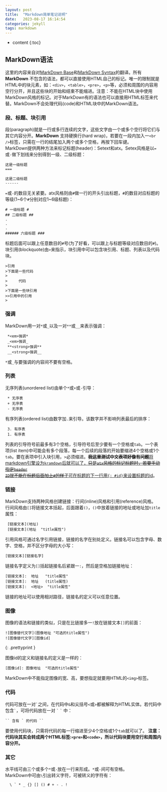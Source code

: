 ```yaml
---
layout: post
title:  "Markdown简单笔记说明"
date:   2023-08-17 16:14:54
categories: jekyll
tags: markdown
---
```


* content
{:toc}

 
## MarkDown语法 ##

这里的内容来自对[MarkDown Base][MB]和[MarkDown Syntax][ms]的翻译。所有 **MarkDown** 不包含的语法，都可以直接使用HTML自己的标记。唯一的限制就是HTML中的块元素，如：`<div>`，`<table>`，`<pre>`，`<p>`等，必须和周围的内容用空行分开，并且这些块的开始和结束不能缩进。注意：不能在HTML块中使用MarkDown风格的标记。对于MarkDown有的语法也可以直接用HTML标签来代替。MarkDown不会处理代码(code)和HTML块中的MarkDown语法。   

[mb]: http://daringfireball.net/projects/markdown/basics "MarkDown Base"
[ms]: http://daringfireball.net/projects/markdown/syntax "MarkDown Syntax"


### 段、标题、块引用 

段(paragraph)就是一行或多行连续的文字，这些文字由一个或多个空行将它们与其它内容分开。**MarkDown** 支持硬换行(hard wrap)，若要在一段内加入一`<br />`标签，只需在一行的结尾加入两个或多个空格，再按下回车键。    
MarkDown提供两种方法来标记标题(header)：Setext和atx。Setex风格是以`=`或`-`做下划线来分别得到一级、二级标题：

	这是一级标题
	===
	
	这是二级标题
	------
	
`=`或`-`的数目无关紧要。atx风格则由`#`做一行的开头引出标题，`#`的数目对应标题的等级(1~6个`#`分别对应1~6级标题)：

	# 一级标题 #
	## 二级标题 ##
	.
	.
	.
	###### 六级标题 ###
 	
	
标题后面可以跟上任意数目的`#`号(为了好看，可以跟上与标题等级对应数目的`#`)。  
块引用(blockquote)由`>`来指示，块引用中可以包含块引用、标题、列表以及代码块。

    >引用  
    >下面是一些代码
    >
    >     代码
    >
    >下面是一些块引用
    >>引用中的引用
    >   
 	
	
	
### 强调

MarkDown用一对`*`或`_`以及一对`**`或`__`来表示强调：

     *<em>强调*
	 _<em>强调_
	 **<strong>强调**
	 __<strong>强调__
 	 
	 
`*`或`_`与要强调的内容间不要有空格。

### 列表 

无序列表(unordered list)由单个`*`或`+`或`-`引导：

     * 无序表
	 + 无序表
	 - 无序表
 	 
	 
有序列表(ordered list)由数字加`.`来引导。该数字并不影响列表最后的排序：

     3. 有序表
	 1. 有序表
 	 
	 
列表的引导符号前最多有3个空格，引导符号后至少要有一个空格或`tab`。一个表项(list item)中可能会有多个段落，每一个后续的段落的开始要缩进4个空格或1个`tab`。要在表项中引入块引用，`>`必须缩进。<del>__我这里测试中文表项好像有问题__</del><ins>将markdown引擎设为<code>kramdown</code>后就可以了，<del>只是<code>atx</code>风格的标记标题时，若要手动指定<code>header ID</code>就不能在标题后面加上<code>#</code>的样子</del>可在标题的下一行用`{: #id}`来设置标题的id</ins>。


### 链接   

MarkDown支持两种风格创建链接：行间(inline)风格和引用(reference)风格。   
行间风格由`[]`将链接文本括起，后面跟着`()`，`()`中放着链接的地址或地址加`title`属性：
     
	 [链接文本](地址)
	 [链接文本](地址  "title属性")
 	 
	 
引用风格可通过名字引用链接，链接的名字在别处定义。链接名可以包含字母、数字、空格，并不区分字母的大小写：

	[链接文本][链接名字]
 	
	
链接名字定义为`[]`括起链接名后紧跟一`:`，然后是空格加链接地址：
	
	[链接文本]:  地址   "title属性"
	[链接文本]:  地址   (title属性)
	[链接文本]:  <地址>  "title属性"
	
链接的地址可以使用相对路径，链接名的定义可以任意位置。

### 图像 

图像的语法和链接的类似，只是在比链接多一`!`放在链接文本`[]`的前面：

    ![图像替代文字](图像地址 "可选的title属性")
	![图像替代文字][图像id]
{: .prettyprint }	
	
图像id的定义和链接名的定义是一样的：
    
	[图像id]: 图像地址  "可选的title属性"
 	
	
MarkDown中不能指定图像的宽、高，要想指定就要用HTML的`<img>`标签。
	
### 代码

代码可放在一对`` ` ``之间，在代码中`&`和尖括号`<`或`>`都被解释为HTML实体。若代码中包含`` ` ``，可将代码放在一对 `` ` `` `` ` `` 中：

	`` 含有 ` 的代码 ``

要使用代码块，只需将代码的每一行缩进至少4个空格或1个`tab`就可以了。 __注意：代码块其实会转成两个HTML标签:`<pre>`和`<code>`，所以代码块要用空行和周围内容分开。__

### 其它  

水平线可由三个或多个`*`或`-`放在一行来形成。`*`或`-`间可有空格。   
MarkDown中可由`\`引出转义字符，可被转义的字符有：

      \ ` * _ {} [] () # + - . !

